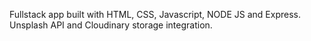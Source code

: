 Fullstack app built with HTML, CSS, Javascript, NODE JS and Express.
Unsplash API and Cloudinary storage integration.
